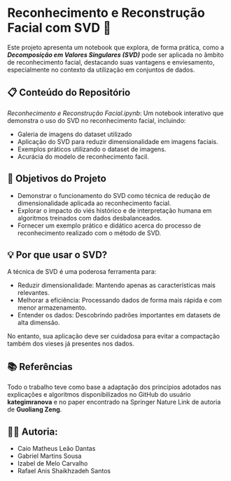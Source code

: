 # Reconhecimento e Reconstrução Facial com SVD 👤

Este projeto apresenta um notebook que explora, de forma prática, como a ***Decomposição em Valores Singulares (SVD)*** pode ser aplicada no âmbito de reconhecimento facial, destacando suas vantagens e enviesamento, especialmente no contexto da utilização em conjuntos de dados.

## 📋 Conteúdo do Repositório
*Reconhecimento e Reconstrução Facial.ipynb*: Um notebook interativo que demonstra o uso do SVD no reconhecimento facial, incluindo:

- Galeria de imagens do dataset utilizado
- Aplicação do SVD para reduzir dimensionalidade em imagens faciais.
- Exemplos práticos utilizando o dataset de imagens.
 - Acurácia do modelo de reconhecimento facil.

## 🧠 Objetivos do Projeto
- Demonstrar o funcionamento do SVD como técnica de redução de dimensionalidade aplicada ao reconhecimento facial.
- Explorar o impacto do viés histórico e de interpretação humana em algoritmos treinados com dados desbalanceados.
- Fornecer um exemplo prático e didático acerca do processo de reconhecimento realizado com o método de SVD.

## 💡 Por que usar o SVD?
A técnica de SVD é uma poderosa ferramenta para:

- Reduzir dimensionalidade: Mantendo apenas as características mais relevantes.
- Melhorar a eficiência: Processando dados de forma mais rápida e com menor armazenamento.
- Entender os dados: Descobrindo padrões importantes em datasets de alta dimensão.
  
No entanto, sua aplicação deve ser cuidadosa para evitar a compactação também dos vieses já presentes nos dados.

## 📚 Referências
Todo o trabalho teve como base a adaptação dos princípios adotados nas explicações e algoritmos disponibilizados no GitHub do usuário **kategimranova** e no paper encontrado na Springer Nature Link de autoria de **Guoliang Zeng**.

## 👥👥 Autoria: 
- Caio Matheus Leão Dantas
- Gabriel Martins Sousa
- Izabel de Melo Carvalho
- Rafael Anis Shaikhzadeh Santos 
